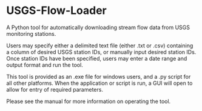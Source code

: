 # USGS-Flow-Loader
A Python tool for automatically downloading stream flow data from USGS monitoring stations.

Users may specify either a delimited text file (either .txt or .csv) containing a column of desired USGS station IDs, or manually input desired station IDs. 
Once station IDs have been specified, users may enter a date range and output format and run the tool.

This tool is provided as an .exe file for windows users, and a .py script for all other platforms. When the application or script is run, a GUI will open to allow for entry of required parameters.

Please see the manual for more information on operating the tool.
